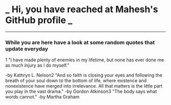 # **_ Hi, you have reached at Mahesh's GitHub profile _**

---

### While you are here have a look at some random quotes that update everyday

<!-- BLOG-POST-LIST:START -->1 &quot;I have made plenty of enemies in my lifetime, but none has ever done me as much injury as I do myself.&quot;

-by Kathryn L. Nelson2 &quot;And so faith is closing your eyes and following the breath of your soul down to the bottom of life, where existence and nonexistence have merged into irrelevance. All that matters is the little part you play in the vast drama.&quot;
-by Gordon Atkinson3 &quot;The body says what words cannot.&quot;
-by Martha Graham<!-- BLOG-POST-LIST:END -->

<!--


- 🌱 I’m currently learning the things that I don't know.
- 💬 About me? ...
I am INFJ-A, most of the time. Having a discussion about human psychology, count me in. Apart from that I am interested in Science, The Universe, and all other super cool stuff including UFO/UAPs
- 📫 Wanna reach me?: You can ping me at any of the socials that you find at this page. I am not super active, but I will reply if I see your message.
- 😄 Pronouns: He would be fine
- ⚡ Fun fact: Did you know that the center of the Donut is 100% fat free
-->
